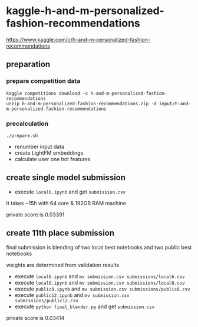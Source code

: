 # kaggle-h-and-m-personalized-fashion-recommendations

https://www.kaggle.com/c/h-and-m-personalized-fashion-recommendations

## preparation
### prepare competition data
```console
kaggle competitions download -c h-and-m-personalized-fashion-recommendations
unzip h-and-m-personalized-fashion-recommendations.zip -d input/h-and-m-personalized-fashion-recommendations
```

### precalculation
```console
./prepare.sh
```
- renumber input data
- create LightFM embeddings
- calculate user one hot features

## create single model submission
- execute `local6.ipynb` and get `submission.csv`

It takes ~15h with 64 core & 192GB RAM machine

private score is 0.03391

## create 11th place submission
final submission is blending of two local best notebooks and two public best notebooks

weights are determined from validation results

- execute `local6.ipynb` and `mv submission.csv submissions/local6.csv`
- execute `local8.ipynb` and `mv submission.csv submissions/local8.csv`
- execute `public8.ipynb` and `mv submission.csv submissions/public8.csv`
- execute `public12.ipynb` and `mv submission.csv submissions/public12.csv`
- execute `python final_blender.py` and get `submission.csv`

private score is 0.03414
